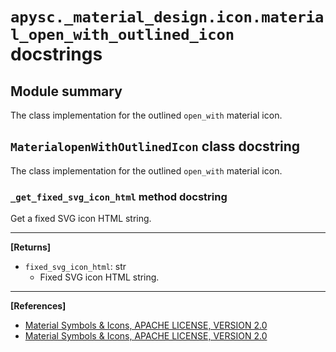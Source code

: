 # `apysc._material_design.icon.material_open_with_outlined_icon` docstrings

## Module summary

The class implementation for the outlined `open_with` material icon.

## `MaterialopenWithOutlinedIcon` class docstring

The class implementation for the outlined `open_with` material icon.

### `_get_fixed_svg_icon_html` method docstring

Get a fixed SVG icon HTML string.<hr>

**[Returns]**

- `fixed_svg_icon_html`: str
  - Fixed SVG icon HTML string.

<hr>

**[References]**

- [Material Symbols & Icons, APACHE LICENSE, VERSION 2.0](https://fonts.google.com/icons?icon.size=24&icon.color=%23e8eaed)
- [Material Symbols & Icons, APACHE LICENSE, VERSION 2.0](https://www.apache.org/licenses/LICENSE-2.0.html)